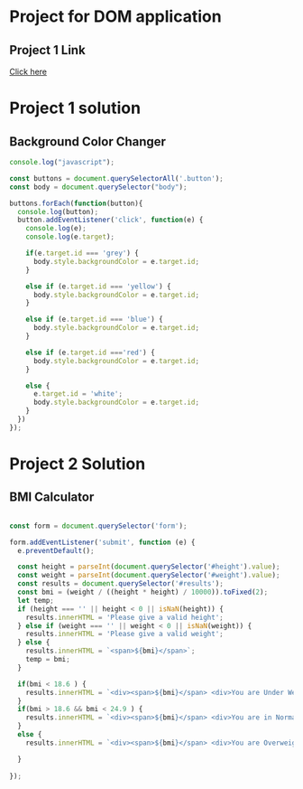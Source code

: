 # Project for DOM application 

## Project 1 Link 
[Click here](https://stackblitz.com/edit/dom-project-chaiaurcode-pd5k9b?file=1-colorChanger%2Fchaiaurcode.js,1-colorChanger%2Findex.html,1-colorChanger%2Fstyle.css)

# Project 1 solution
## Background Color Changer

```javascript
console.log("javascript");

const buttons = document.querySelectorAll('.button'); 
const body = document.querySelector("body"); 

buttons.forEach(function(button){
  console.log(button);
  button.addEventListener('click', function(e) {
    console.log(e); 
    console.log(e.target);

    if(e.target.id === 'grey') {
      body.style.backgroundColor = e.target.id; 
    }

    else if (e.target.id === 'yellow') {
      body.style.backgroundColor = e.target.id; 
    }

    else if (e.target.id === 'blue') {
      body.style.backgroundColor = e.target.id; 
    }

    else if (e.target.id ==='red') {
      body.style.backgroundColor = e.target.id; 
    }

    else {
      e.target.id = 'white'; 
      body.style.backgroundColor = e.target.id;
    }
  }) 
});
```

# Project 2 Solution
## BMI Calculator
```javascript

const form = document.querySelector('form');

form.addEventListener('submit', function (e) {
  e.preventDefault();

  const height = parseInt(document.querySelector('#height').value);
  const weight = parseInt(document.querySelector('#weight').value);
  const results = document.querySelector('#results');
  const bmi = (weight / ((height * height) / 10000)).toFixed(2);
  let temp; 
  if (height === '' || height < 0 || isNaN(height)) {
    results.innerHTML = 'Please give a valid height';
  } else if (weight === '' || weight < 0 || isNaN(weight)) {
    results.innerHTML = 'Please give a valid weight';
  } else {
    results.innerHTML = `<span>${bmi}</span>`;
    temp = bmi; 
  }

  if(bmi < 18.6 ) {
    results.innerHTML = `<div><span>${bmi}</span> <div>You are Under Weight</div></div>`
  }
  if(bmi > 18.6 && bmi < 24.9 ) {
    results.innerHTML = `<div><span>${bmi}</span> <div>You are in Normal Range</div></div>`
  }
  else {
    results.innerHTML = `<div><span>${bmi}</span> <div>You are Overweight</div></div>`

  }
  
});

```